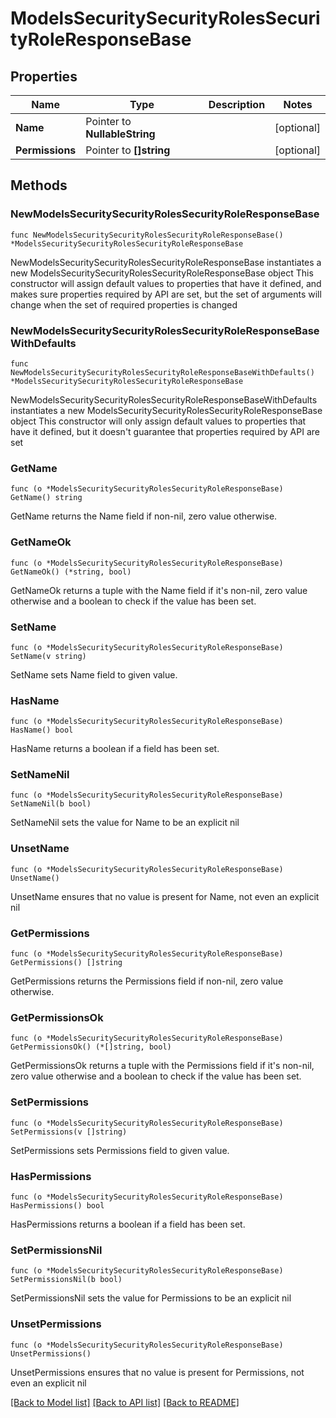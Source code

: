 # ModelsSecuritySecurityRolesSecurityRoleResponseBase

## Properties

Name | Type | Description | Notes
------------ | ------------- | ------------- | -------------
**Name** | Pointer to **NullableString** |  | [optional] 
**Permissions** | Pointer to **[]string** |  | [optional] 

## Methods

### NewModelsSecuritySecurityRolesSecurityRoleResponseBase

`func NewModelsSecuritySecurityRolesSecurityRoleResponseBase() *ModelsSecuritySecurityRolesSecurityRoleResponseBase`

NewModelsSecuritySecurityRolesSecurityRoleResponseBase instantiates a new ModelsSecuritySecurityRolesSecurityRoleResponseBase object
This constructor will assign default values to properties that have it defined,
and makes sure properties required by API are set, but the set of arguments
will change when the set of required properties is changed

### NewModelsSecuritySecurityRolesSecurityRoleResponseBaseWithDefaults

`func NewModelsSecuritySecurityRolesSecurityRoleResponseBaseWithDefaults() *ModelsSecuritySecurityRolesSecurityRoleResponseBase`

NewModelsSecuritySecurityRolesSecurityRoleResponseBaseWithDefaults instantiates a new ModelsSecuritySecurityRolesSecurityRoleResponseBase object
This constructor will only assign default values to properties that have it defined,
but it doesn't guarantee that properties required by API are set

### GetName

`func (o *ModelsSecuritySecurityRolesSecurityRoleResponseBase) GetName() string`

GetName returns the Name field if non-nil, zero value otherwise.

### GetNameOk

`func (o *ModelsSecuritySecurityRolesSecurityRoleResponseBase) GetNameOk() (*string, bool)`

GetNameOk returns a tuple with the Name field if it's non-nil, zero value otherwise
and a boolean to check if the value has been set.

### SetName

`func (o *ModelsSecuritySecurityRolesSecurityRoleResponseBase) SetName(v string)`

SetName sets Name field to given value.

### HasName

`func (o *ModelsSecuritySecurityRolesSecurityRoleResponseBase) HasName() bool`

HasName returns a boolean if a field has been set.

### SetNameNil

`func (o *ModelsSecuritySecurityRolesSecurityRoleResponseBase) SetNameNil(b bool)`

 SetNameNil sets the value for Name to be an explicit nil

### UnsetName
`func (o *ModelsSecuritySecurityRolesSecurityRoleResponseBase) UnsetName()`

UnsetName ensures that no value is present for Name, not even an explicit nil
### GetPermissions

`func (o *ModelsSecuritySecurityRolesSecurityRoleResponseBase) GetPermissions() []string`

GetPermissions returns the Permissions field if non-nil, zero value otherwise.

### GetPermissionsOk

`func (o *ModelsSecuritySecurityRolesSecurityRoleResponseBase) GetPermissionsOk() (*[]string, bool)`

GetPermissionsOk returns a tuple with the Permissions field if it's non-nil, zero value otherwise
and a boolean to check if the value has been set.

### SetPermissions

`func (o *ModelsSecuritySecurityRolesSecurityRoleResponseBase) SetPermissions(v []string)`

SetPermissions sets Permissions field to given value.

### HasPermissions

`func (o *ModelsSecuritySecurityRolesSecurityRoleResponseBase) HasPermissions() bool`

HasPermissions returns a boolean if a field has been set.

### SetPermissionsNil

`func (o *ModelsSecuritySecurityRolesSecurityRoleResponseBase) SetPermissionsNil(b bool)`

 SetPermissionsNil sets the value for Permissions to be an explicit nil

### UnsetPermissions
`func (o *ModelsSecuritySecurityRolesSecurityRoleResponseBase) UnsetPermissions()`

UnsetPermissions ensures that no value is present for Permissions, not even an explicit nil

[[Back to Model list]](../README.md#documentation-for-models) [[Back to API list]](../README.md#documentation-for-api-endpoints) [[Back to README]](../README.md)


